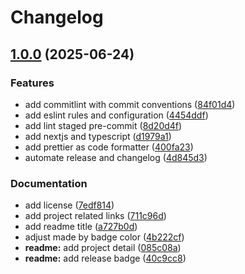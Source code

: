 # Changelog

## [1.0.0](https://github.com/devsantara/kit/compare/...1.0.0) (2025-06-24)

### Features

- add commitlint with commit conventions ([84f01d4](https://github.com/devsantara/kit/commit/84f01d44a9dcfa56937133772131b3ea06a5ee46))
- add eslint rules and configuration ([4454ddf](https://github.com/devsantara/kit/commit/4454ddf1f87346576c5addf859a54a2e05b5d4ac))
- add lint staged pre-commit ([8d20d4f](https://github.com/devsantara/kit/commit/8d20d4fe76bfd604215def3a2d763f0c1aecdafb))
- add nextjs and typescript ([d1979a1](https://github.com/devsantara/kit/commit/d1979a1d28aeeb00edf35e201d6acf712d8e9099))
- add prettier as code formatter ([400fa23](https://github.com/devsantara/kit/commit/400fa23118b1168fa1973588a640574f7a06efee))
- automate release and changelog ([4d845d3](https://github.com/devsantara/kit/commit/4d845d33957814bd092396a1fde3b8c092b0bc44))

### Documentation

- add license ([7edf814](https://github.com/devsantara/kit/commit/7edf8147763a7662ee3ba67b24e768c25cf0d95e))
- add project related links ([711c96d](https://github.com/devsantara/kit/commit/711c96d83e91ee956b019f4b0539853212323318))
- add readme title ([a727b0d](https://github.com/devsantara/kit/commit/a727b0da2ce4010301b1b71f2c556e370e6b37c4))
- adjust made by badge color ([4b222cf](https://github.com/devsantara/kit/commit/4b222cfacf402a4bcbfd7ab2e15acbfa71505086))
- **readme:** add project detail ([085c08a](https://github.com/devsantara/kit/commit/085c08afb6824a78af78bbcaf3d08126534bc873))
- **readme:** add release badge ([40c9cc8](https://github.com/devsantara/kit/commit/40c9cc84149b7882adfd5fdf4a3b0886161ce810))
